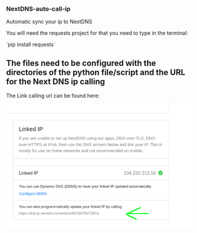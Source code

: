 ### NextDNS-auto-call-ip
Automatic sync your ip to  NextDNS

You will need the requests project for that you need to type in the terminal:

´pip install requests´

## The files need to be configured with the directories of the python file/script and the URL for the Next DNS ip calling

The Link calling url can be found here:

![Picture of the NextDNS URL that needs to be called](https://github.com/LalleSX/NextDNS-auto-call-ip/blob/129b07f01c18fd0d08440002b2ffbcee4bb1bf15/Screenshots/nextDNSurlCallingURL.jpg)
